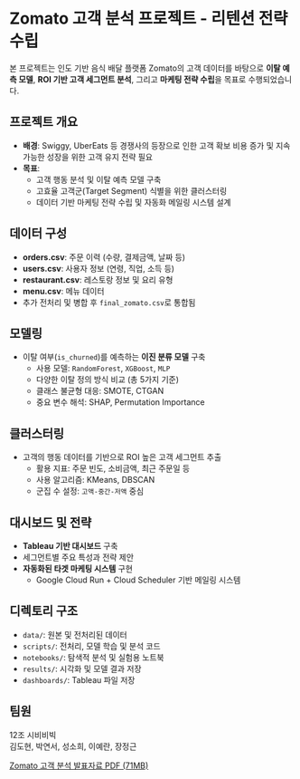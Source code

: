 # Zomato 고객 분석 프로젝트 - 리텐션 전략 수립

본 프로젝트는 인도 기반 음식 배달 플랫폼 Zomato의 고객 데이터를 바탕으로 **이탈 예측 모델**, **ROI 기반 고객 세그먼트 분석**, 그리고 **마케팅 전략 수립**을 목표로 수행되었습니다.

##  프로젝트 개요

- **배경**: Swiggy, UberEats 등 경쟁사의 등장으로 인한 고객 확보 비용 증가 및 지속 가능한 성장을 위한 고객 유지 전략 필요
- **목표**:
  - 고객 행동 분석 및 이탈 예측 모델 구축
  - 고효율 고객군(Target Segment) 식별을 위한 클러스터링
  - 데이터 기반 마케팅 전략 수립 및 자동화 메일링 시스템 설계

##  데이터 구성

- **orders.csv**: 주문 이력 (수량, 결제금액, 날짜 등)
- **users.csv**: 사용자 정보 (연령, 직업, 소득 등)
- **restaurant.csv**: 레스토랑 정보 및 요리 유형
- **menu.csv**: 메뉴 데이터
- 추가 전처리 및 병합 후 `final_zomato.csv`로 통합됨

##  모델링

- 이탈 여부(`is_churned`)를 예측하는 **이진 분류 모델** 구축
  - 사용 모델: `RandomForest`, `XGBoost`, `MLP`
  - 다양한 이탈 정의 방식 비교 (총 5가지 기준)
  - 클래스 불균형 대응: SMOTE, CTGAN
  - 중요 변수 해석: SHAP, Permutation Importance

##  클러스터링

- 고객의 행동 데이터를 기반으로 ROI 높은 고객 세그먼트 추출
  - 활용 지표: 주문 빈도, 소비금액, 최근 주문일 등
  - 사용 알고리즘: KMeans, DBSCAN
  - 군집 수 설정: `고액-중간-저액` 중심

##  대시보드 및 전략

- **Tableau 기반 대시보드** 구축
- 세그먼트별 주요 특성과 전략 제안
- **자동화된 타겟 마케팅 시스템** 구현
  - Google Cloud Run + Cloud Scheduler 기반 메일링 시스템

##  디렉토리 구조

- `data/`: 원본 및 전처리된 데이터
- `scripts/`: 전처리, 모델 학습 및 분석 코드
- `notebooks/`: 탐색적 분석 및 실험용 노트북
- `results/`: 시각화 및 모델 결과 저장
- `dashboards/`: Tableau 파일 저장

##  팀원

12조 시비비빅  
김도현, 박연서, 성소희, 이예란, 장정근

[Zomato 고객 분석 발표자료 PDF (71MB)](docs/Zomato_Presentation.pdf)
